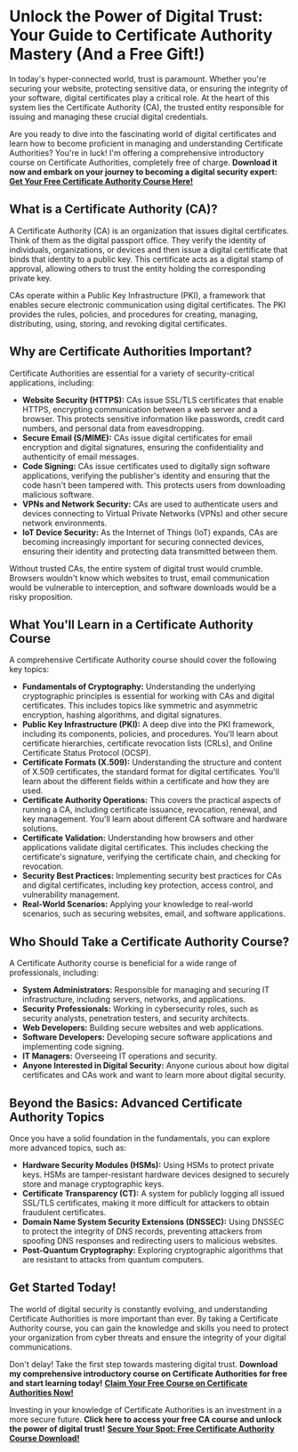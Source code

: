 # Unlock the Power of Digital Trust: Your Guide to Certificate Authority Mastery (And a Free Gift!)

In today's hyper-connected world, trust is paramount. Whether you're securing your website, protecting sensitive data, or ensuring the integrity of your software, digital certificates play a critical role. At the heart of this system lies the Certificate Authority (CA), the trusted entity responsible for issuing and managing these crucial digital credentials.

Are you ready to dive into the fascinating world of digital certificates and learn how to become proficient in managing and understanding Certificate Authorities? You're in luck! I'm offering a comprehensive introductory course on Certificate Authorities, completely free of charge.  **Download it now and embark on your journey to becoming a digital security expert:** [**Get Your Free Certificate Authority Course Here!**](https://udemywork.com/certificate-authority-course)

## What is a Certificate Authority (CA)?

A Certificate Authority (CA) is an organization that issues digital certificates. Think of them as the digital passport office. They verify the identity of individuals, organizations, or devices and then issue a digital certificate that binds that identity to a public key. This certificate acts as a digital stamp of approval, allowing others to trust the entity holding the corresponding private key.

CAs operate within a Public Key Infrastructure (PKI), a framework that enables secure electronic communication using digital certificates. The PKI provides the rules, policies, and procedures for creating, managing, distributing, using, storing, and revoking digital certificates.

## Why are Certificate Authorities Important?

Certificate Authorities are essential for a variety of security-critical applications, including:

*   **Website Security (HTTPS):** CAs issue SSL/TLS certificates that enable HTTPS, encrypting communication between a web server and a browser. This protects sensitive information like passwords, credit card numbers, and personal data from eavesdropping.
*   **Secure Email (S/MIME):** CAs issue digital certificates for email encryption and digital signatures, ensuring the confidentiality and authenticity of email messages.
*   **Code Signing:** CAs issue certificates used to digitally sign software applications, verifying the publisher's identity and ensuring that the code hasn't been tampered with. This protects users from downloading malicious software.
*   **VPNs and Network Security:** CAs are used to authenticate users and devices connecting to Virtual Private Networks (VPNs) and other secure network environments.
*   **IoT Device Security:** As the Internet of Things (IoT) expands, CAs are becoming increasingly important for securing connected devices, ensuring their identity and protecting data transmitted between them.

Without trusted CAs, the entire system of digital trust would crumble. Browsers wouldn't know which websites to trust, email communication would be vulnerable to interception, and software downloads would be a risky proposition.

## What You'll Learn in a Certificate Authority Course

A comprehensive Certificate Authority course should cover the following key topics:

*   **Fundamentals of Cryptography:** Understanding the underlying cryptographic principles is essential for working with CAs and digital certificates. This includes topics like symmetric and asymmetric encryption, hashing algorithms, and digital signatures.
*   **Public Key Infrastructure (PKI):**  A deep dive into the PKI framework, including its components, policies, and procedures.  You'll learn about certificate hierarchies, certificate revocation lists (CRLs), and Online Certificate Status Protocol (OCSP).
*   **Certificate Formats (X.509):** Understanding the structure and content of X.509 certificates, the standard format for digital certificates. You'll learn about the different fields within a certificate and how they are used.
*   **Certificate Authority Operations:**  This covers the practical aspects of running a CA, including certificate issuance, revocation, renewal, and key management. You'll learn about different CA software and hardware solutions.
*   **Certificate Validation:**  Understanding how browsers and other applications validate digital certificates.  This includes checking the certificate's signature, verifying the certificate chain, and checking for revocation.
*   **Security Best Practices:** Implementing security best practices for CAs and digital certificates, including key protection, access control, and vulnerability management.
*   **Real-World Scenarios:**  Applying your knowledge to real-world scenarios, such as securing websites, email, and software applications.

## Who Should Take a Certificate Authority Course?

A Certificate Authority course is beneficial for a wide range of professionals, including:

*   **System Administrators:**  Responsible for managing and securing IT infrastructure, including servers, networks, and applications.
*   **Security Professionals:**  Working in cybersecurity roles, such as security analysts, penetration testers, and security architects.
*   **Web Developers:**  Building secure websites and web applications.
*   **Software Developers:**  Developing secure software applications and implementing code signing.
*   **IT Managers:**  Overseeing IT operations and security.
*   **Anyone Interested in Digital Security:** Anyone curious about how digital certificates and CAs work and want to learn more about digital security.

## Beyond the Basics: Advanced Certificate Authority Topics

Once you have a solid foundation in the fundamentals, you can explore more advanced topics, such as:

*   **Hardware Security Modules (HSMs):**  Using HSMs to protect private keys. HSMs are tamper-resistant hardware devices designed to securely store and manage cryptographic keys.
*   **Certificate Transparency (CT):** A system for publicly logging all issued SSL/TLS certificates, making it more difficult for attackers to obtain fraudulent certificates.
*   **Domain Name System Security Extensions (DNSSEC):**  Using DNSSEC to protect the integrity of DNS records, preventing attackers from spoofing DNS responses and redirecting users to malicious websites.
*   **Post-Quantum Cryptography:**  Exploring cryptographic algorithms that are resistant to attacks from quantum computers.

##  Get Started Today!

The world of digital security is constantly evolving, and understanding Certificate Authorities is more important than ever. By taking a Certificate Authority course, you can gain the knowledge and skills you need to protect your organization from cyber threats and ensure the integrity of your digital communications.

Don't delay! Take the first step towards mastering digital trust.  **Download my comprehensive introductory course on Certificate Authorities for free and start learning today!** [**Claim Your Free Course on Certificate Authorities Now!**](https://udemywork.com/certificate-authority-course)

Investing in your knowledge of Certificate Authorities is an investment in a more secure future.  **Click here to access your free CA course and unlock the power of digital trust!** [**Secure Your Spot: Free Certificate Authority Course Download!**](https://udemywork.com/certificate-authority-course)
